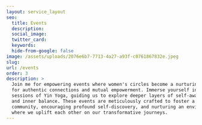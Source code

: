 ```yaml
---
layout: service_layout
seo:
  title: Events
  description:
  social_image:
  twitter_card:
  keywords:
  hide-from-google: false
image: /assets/uploads/2076e6b7-7713-4a27-a93f-c0761867832e.jpeg
slug:
url: /events
order: 3
description: >
  Join me for empowering events where women's circles become a nurturing space
  for authentic connections and mutual empowerment. Immerse yourself in tranquil
  sessions of Yin Yoga, guiding us to explore deeper layers of self-awareness
  and inner balance. These events are meticulously crafted to foster a sense of
  community, encouraging profound self-discovery, and nurturing an environment
  where we uplift each other on our transformative journeys.
---
```

